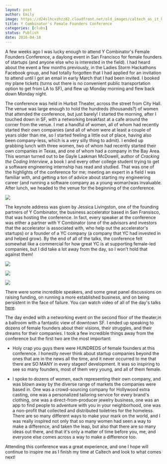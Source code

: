 ```yaml
---
layout: post
author: Emily
image: https://d24slhcvzhzz82.cloudfront.net/old_images/caltech_as_it_happens/6a0105349b8251970b01b7c83885e4970b.jpg
title: Y Combinator's Female Founders Conference 
categories: [clubs]
status: Publish
date: 2016-04-18
---
```



A few weeks ago I was lucky enough to attend Y Combinator's Female Founders Conference, a daylong event in San Francisco for female founders of startups (and anyone else who is interested in the field). I had heard about the event a few months previously, in the Ladies Storm Hackathons Facebook group, and had totally forgotten that I had applied for an invitation to attend until I got an email in early March that I had been invited. I booked my plane tickets (turns out there is no convenient public transportation option to get from LA to SF), and flew up Monday morning and flew back down Monday night.

The conference was held in Hurbst Theater, across the street from City Hall. The venue was large enough to hold the hundreds (thousands?) of women that attended the conference, but just barely! I started the morning, after I touched down in SF, with a networking breakfast at a cafe around the corner from the venue. I met a handful of women, all of whom had recently started their own companies (and all of whom were at least a couple of years older than me, so I started feeling a little out of place, having also been company-less, which is a very silly thing to admit). I ended up grabbing lunch with three women, two of whom had recently started their own companies in Texas, and one of whom had a company in the Bay Area. This woman turned out to be Gayle Laakman McDowell, author of *Cracking the Coding Interview*, a book I and every other college student trying to get a software engineering internship has read and studied. That was one of the highlights of the conference for me; meeting an expert in a field I was familiar with, and getting a ton of advice about starting my engineering career (and running a software company as a young woman)was invaluable. After lunch, we headed to the venue for the beginning of the conference.


![](https://d24slhcvzhzz82.cloudfront.net/old_images/caltech_as_it_happens/6a0105349b8251970b01bb08dc7d8f970d.jpg)

The keynote address was given by Jessica Livingston, one of the founding partners of Y Combinator, the business accelerator based in San Fransisco, that was hosting the conference. In fact, every speaker at the conference was either a partner with Y Combinator (one of the advisors and investors that the accelerator is associated with, who help out the accelerator's startups) or a founder of a YC company (a company that YC had invested in and helped grow). By the end of all of the talks, the conference felt somewhat like a commercial for how great YC is at supporting female-led companies, but I did take a lot away from the day, so I won't hold that against them!

![](https://d24slhcvzhzz82.cloudfront.net/old_images/caltech_as_it_happens/6a0105349b8251970b01bb08dc7daa970d.jpg)


![](https://d24slhcvzhzz82.cloudfront.net/old_images/caltech_as_it_happens/6a0105349b8251970b01b7c83887d1970b.jpg)


![](https://d24slhcvzhzz82.cloudfront.net/old_images/caltech_as_it_happens/6a0105349b8251970b01b8d1c282d0970c.jpg)

There were some incredible speakers, and some great panel discussions on raising funding, on running a more established business, and on being persistent in the face of failure. You can watch video of all of the day's talks [here](https://www.youtube.com/playlist?list=PLQ-uHSnFig5OumNz3XiKifhVKbAMpZ9ne).

The day ended with a networking event on the second floor of the theater,in a ballroom with a fantastic view of downtown SF. I ended up speaking to dozens of female founders about their visions, their struggles, and their dreams for their companies. I took a few incredible things away from the conference but the first two are the most important:

- Holy crap you guys there were HUNDREDS of female founders at this conference. I honestly never think about startup companies beyond the ones that are in the news all the time, and it never occurred to me that there are SO MANY in every stageof development. It was so inspiring to see so many founders, most of them very young, and all of them female.

- I spoke to dozens of women, each representing their own company, and was blown away by the diverse range of markets the companies were based in. One was a crowd-sourcing company for Hollywood extra casting, one was a personalized tailoring service for every brand's clothing, one was a direct-from-producer jewelry business, one was an app to find people to adventure with you in your neighborhood, one was a non-profit that collected and distributed toiletries for the homeless. There are so many different ways to make your mark on the world, and I was really inspired not only that so many women had seen a way to make a difference, and taken the leap, but also that there are so many ideas out there, and that it's only a matter of time before you, me, and everyone else comes across a way to make a difference too.

Attending this conference was a great experience, and one I hope will continue to inspire me as I finish my time at Caltech and look to what comes next!
